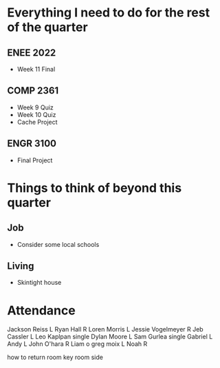 # Everything I need to do for the rest of the quarter
## ENEE 2022
 - Week 11 Final
## COMP 2361
 - Week 9 Quiz
 - Week 10 Quiz
 - Cache Project
## ENGR 3100
 - Final Project

# Things to think of beyond this quarter
## Job
 - Consider some local schools
## Living
 - Skintight house

# Attendance
Jackson Reiss L
Ryan Hall R
Loren Morris L
Jessie Vogelmeyer R
Jeb Cassler L
Leo Kaplpan single
Dylan Moore L
Sam Gurlea single
Gabriel L
Andy L
John O'hara R
Liam o 
greg moix L
Noah R

how to return room key
room side
